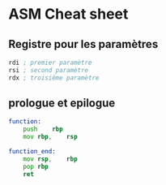 # ASM Cheat sheet

## Registre pour les paramètres

```asm
rdi ; premier paramètre
rsi ; second paramètre
rdx ; troisième paramètre
```

## prologue et epilogue

```asm
function:
	push	rbp
	mov	rbp,	rsp

function_end:
	mov	rsp,	rbp
	pop	rbp
	ret
```